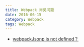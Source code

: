 ```yaml
---
title: Webpack 常见问题
date: 2016-06-15
category: Webpack
tags: Webpack
---
```


- [webpackJsonp is not defined？](https://www.zhihu.com/question/37698009)
